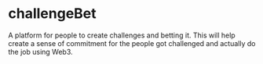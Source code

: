 # challengeBet
A platform for people to create challenges and betting it. This will help create a sense of commitment for the people got challenged and actually do the job using Web3.
